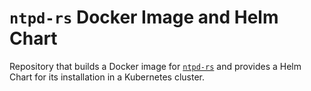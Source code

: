 # `ntpd-rs` Docker Image and Helm Chart

Repository that builds a Docker image for
[`ntpd-rs`](https://github.com/pendulum-project/ntpd-rs) and provides a Helm
Chart for its installation in a Kubernetes cluster.

